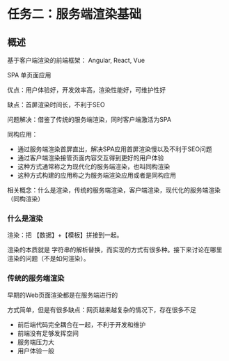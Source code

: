 # 任务二：服务端渲染基础

## 概述

基于客户端渲染的前端框架： Angular, React, Vue

SPA 单页面应用

优点：用户体验好，开发效率高，渲染性能好，可维护性好

缺点：首屏渲染时间长，不利于SEO

问题解决：借鉴了传统的服务端渲染，同时客户端激活为SPA

同构应用：

- 通过服务端渲染首屏直出，解决SPA应用首屏渲染慢以及不利于SEO问题
- 通过客户端渲染接管页面内容交互得到更好的用户体验
- 这种方式通常称之为现代化的服务端渲染，也叫同构渲染
- 这种方式构建的应用称之为服务端渲染应用或者是同构应用

相关概念：什么是渲染，传统的服务端渲染，客户端渲染，现代化的服务端渲染（同构渲染）

### 什么是渲染

渲染：把 【数据】+【模板】拼接到一起。

渲染的本质就是 字符串的解析替换，而实现的方式有很多种。接下来讨论在哪里渲染的问题（不是如何渲染）。

### 传统的服务端渲染

早期的Web页面渲染都是在服务端进行的

方式简单，但是有很多缺点：网页越来越复杂的情况下，存在很多不足

- 前后端代码完全耦合在一起，不利于开发和维护
- 前端没有足够发挥空间
- 服务端压力大
- 用户体验一般